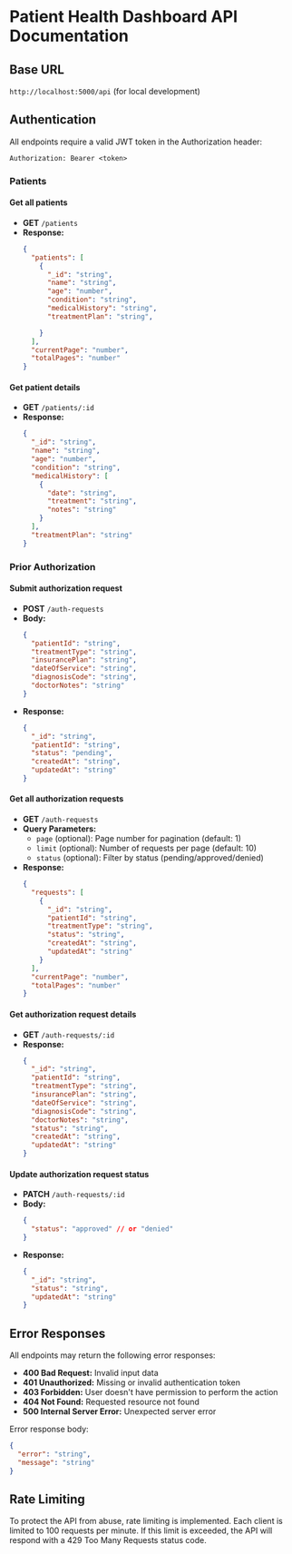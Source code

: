 # Patient Health Dashboard API Documentation

## Base URL
`http://localhost:5000/api` (for local development)

## Authentication
All endpoints require a valid JWT token in the Authorization header:
```
Authorization: Bearer <token>
```

### Patients

#### Get all patients
- **GET** `/patients`
- **Response:**
  ```json
  {
    "patients": [
      {
        "_id": "string",
        "name": "string",
        "age": "number",
        "condition": "string",
        "medicalHistory": "string",
        "treatmentPlan": "string",
  
      }
    ],
    "currentPage": "number",
    "totalPages": "number"
  }
  ```

#### Get patient details
- **GET** `/patients/:id`
- **Response:**
  ```json
  {
    "_id": "string",
    "name": "string",
    "age": "number",
    "condition": "string",
    "medicalHistory": [
      {
        "date": "string",
        "treatment": "string",
        "notes": "string"
      }
    ],
    "treatmentPlan": "string"
  }
  ```

### Prior Authorization

#### Submit authorization request
- **POST** `/auth-requests`
- **Body:**
  ```json
  {
    "patientId": "string",
    "treatmentType": "string",
    "insurancePlan": "string",
    "dateOfService": "string",
    "diagnosisCode": "string",
    "doctorNotes": "string"
  }
  ```
- **Response:**
  ```json
  {
    "_id": "string",
    "patientId": "string",
    "status": "pending",
    "createdAt": "string",
    "updatedAt": "string"
  }
  ```

#### Get all authorization requests
- **GET** `/auth-requests`
- **Query Parameters:**
  - `page` (optional): Page number for pagination (default: 1)
  - `limit` (optional): Number of requests per page (default: 10)
  - `status` (optional): Filter by status (pending/approved/denied)
- **Response:**
  ```json
  {
    "requests": [
      {
        "_id": "string",
        "patientId": "string",
        "treatmentType": "string",
        "status": "string",
        "createdAt": "string",
        "updatedAt": "string"
      }
    ],
    "currentPage": "number",
    "totalPages": "number"
  }
  ```

#### Get authorization request details
- **GET** `/auth-requests/:id`
- **Response:**
  ```json
  {
    "_id": "string",
    "patientId": "string",
    "treatmentType": "string",
    "insurancePlan": "string",
    "dateOfService": "string",
    "diagnosisCode": "string",
    "doctorNotes": "string",
    "status": "string",
    "createdAt": "string",
    "updatedAt": "string"
  }
  ```

#### Update authorization request status
- **PATCH** `/auth-requests/:id`
- **Body:**
  ```json
  {
    "status": "approved" // or "denied"
  }
  ```
- **Response:**
  ```json
  {
    "_id": "string",
    "status": "string",
    "updatedAt": "string"
  }
  ```

## Error Responses
All endpoints may return the following error responses:

- **400 Bad Request:** Invalid input data
- **401 Unauthorized:** Missing or invalid authentication token
- **403 Forbidden:** User doesn't have permission to perform the action
- **404 Not Found:** Requested resource not found
- **500 Internal Server Error:** Unexpected server error

Error response body:
```json
{
  "error": "string",
  "message": "string"
}
```

## Rate Limiting
To protect the API from abuse, rate limiting is implemented. Each client is limited to 100 requests per minute. If this limit is exceeded, the API will respond with a 429 Too Many Requests status code.
